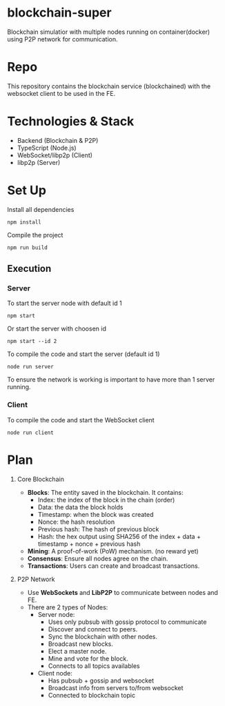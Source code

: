 # blockchain-super
Blockchain simulatior with multiple nodes running on container(docker) using P2P network for communication.

# Repo

This repository contains the blockchain service (blockchained) with the websocket client to be used in the FE.
  
# Technologies & Stack
- Backend (Blockchain & P2P)
- TypeScript (Node.js)
- WebSocket/libp2p (Client)
- libp2p (Server)

# Set Up

Install all dependencies
```
npm install
```

Compile the project
```
npm run build
```
## Execution

### Server

To start the server node with default id 1

```
npm start
```

Or start the server with choosen id
```
npm start --id 2
```

To compile the code and start the server (default id 1)
```
node run server
```

To ensure the network is working is important to have more than 1 server running.

### Client

To compile the code and start the WebSocket client
```
node run client
```

# Plan

1. Core Blockchain

    - **Blocks**: The entity saved in the blockchain. It contains:
      -  Index: the index of the block in the chain (order)
      -  Data: the data the block holds
      -  Timestamp: when the block was created
      -  Nonce: the hash resolution
      -  Previous hash: The hash of previous block
      -  Hash: the hex output using SHA256 of the index + data + timestamp + nonce + previous hash
    - **Mining**: A proof-of-work (PoW) mechanism. (no reward yet)
    - **Consensus**: Ensure all nodes agree on the chain.
    - **Transactions**: Users can create and broadcast transactions.    

2. P2P Network
   - Use **WebSockets** and **LibP2P** to communicate between nodes and FE.
   - There are 2 types of Nodes:
     - Server node:
       - Uses only pubsub with gossip protocol to communicate
       - Discover and connect to peers.
       - Sync the blockchain with other nodes.
       - Broadcast new blocks.
       - Elect a master node.
       - Mine and vote for the block.
       - Connects to all topics availables
     - Client node:
       - Has pubsub + gossip and websocket
       - Broadcast info from servers to/from websocket
       - Connected to blockchain topic